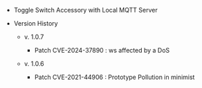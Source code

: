 - Toggle Switch Accessory with Local MQTT Server

- Version History
  - v. 1.0.7
    - Patch CVE-2024-37890 : ws affected by a DoS

  - v. 1.0.6
    - Patch CVE-2021-44906 : Prototype Pollution in minimist
